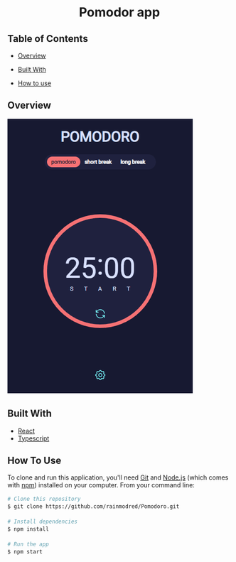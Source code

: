 <h1 align="center">Pomodor app</h1>

<!-- TABLE OF CONTENTS -->

## Table of Contents

- [Overview](#overview)

- [Built With](#built-with)

- [How to use](#how-to-use)

<!-- OVERVIEW -->

## Overview

![screenshot](./screenshots/screen.png)

## Built With

<!-- This section should list any major frameworks that you built your project using. Here are a few examples.-->

- [React](https://reactjs.org/)
- [Typescript](https://www.typescriptlang.org/)

## How To Use

<!-- Example: -->

To clone and run this application, you'll need [Git](https://git-scm.com) and [Node.js](https://nodejs.org/en/download/) (which comes with [npm](http://npmjs.com)) installed on your computer. From your command line:

```bash
# Clone this repository
$ git clone https://github.com/rainmodred/Pomodoro.git

# Install dependencies
$ npm install

# Run the app
$ npm start
```
